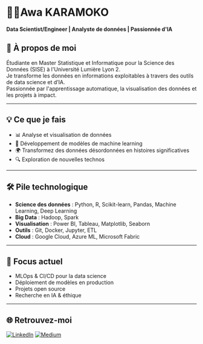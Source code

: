 # 👩‍💻Awa KARAMOKO

**Data Scientist/Engineer  | Analyste de données | Passionnée d'IA**

## 🚀 À propos de moi

Étudiante en Master Statistique et Informatique pour la Science des Données (SISE) à l'Université Lumière Lyon 2.  
Je transforme les données en informations exploitables à travers des outils de data science et d’IA.  
Passionnée par l'apprentissage automatique, la visualisation des données et les projets à impact.

---

## 💡 Ce que je fais

- 📊 Analyse et visualisation de données
- 🧠 Développement de modèles de machine learning
- 🌍 Transformez des données désordonnées en histoires significatives
- 🔍 Exploration de nouvelles technos

---

## 🛠️ Pile technologique

- **Science des données** : Python, R, Scikit-learn, Pandas, Machine Learning, Deep Learning
- **Big Data** : Hadoop, Spark
- **Visualisation** : Power BI, Tableau, Matplotlib, Seaborn
- **Outils** : Git, Docker, Jupyter, ETL
- **Cloud** : Google Cloud, Azure ML, Microsoft Fabric

---

## 📌 Focus actuel

- MLOps & CI/CD pour la data science
- Déploiement de modèles en production
- Projets open source
- Recherche en IA & éthique

---

## 🌐 Retrouvez-moi

[![LinkedIn](https://img.shields.io/badge/LinkedIn-Connect-blue?logo=linkedin)]([https://linkedin.com/in/ton-profil](https://www.linkedin.com/in/awa-karamoko-005b62224))
[![Medium](https://img.shields.io/badge/Medium-Blog-black?logo=medium)]([https://medium.com/@ton-pseudo](https://medium.com/@karamokoawa1703))
